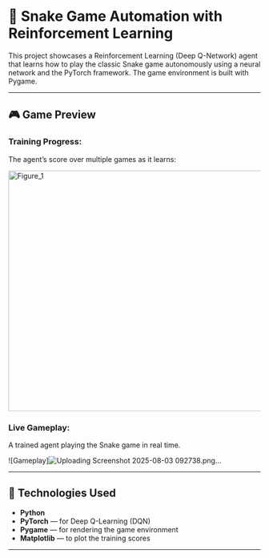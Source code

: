 ﻿# 🐍 Snake Game Automation with Reinforcement Learning

This project showcases a Reinforcement Learning (Deep Q-Network) agent that learns how to play the classic Snake game autonomously using a neural network and the PyTorch framework. The game environment is built with Pygame.

---

## 🎮 Game Preview

### Training Progress:
The agent’s score over multiple games as it learns:

<img width="640" height="480" alt="Figure_1" src="https://github.com/user-attachments/assets/1cb6cfa6-f91c-4432-aa7b-210a72a6008d" />


### Live Gameplay:
A trained agent playing the Snake game in real time.

![Gameplay]![Uploading Screenshot 2025-08-03 092738.png…]()


---

## 🧠 Technologies Used

- **Python**
- **PyTorch** — for Deep Q-Learning (DQN)
- **Pygame** — for rendering the game environment
- **Matplotlib** — to plot the training scores

---





